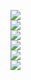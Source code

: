 ![](https://github.com/yaim0425/zzzYAIM0425-0100-sort-items/raw/main/Doc/base/(1).png)  
![](https://github.com/yaim0425/zzzYAIM0425-0100-sort-items/raw/main/Doc/base/(2).png)  
![](https://github.com/yaim0425/zzzYAIM0425-0100-sort-items/raw/main/Doc/base/(3).png)  
![](https://github.com/yaim0425/zzzYAIM0425-0100-sort-items/raw/main/Doc/base/(4).png)  
![](https://github.com/yaim0425/zzzYAIM0425-0100-sort-items/raw/main/Doc/base/(5).png)  
![](https://github.com/yaim0425/zzzYAIM0425-0100-sort-items/raw/main/Doc/base/(6).png)

